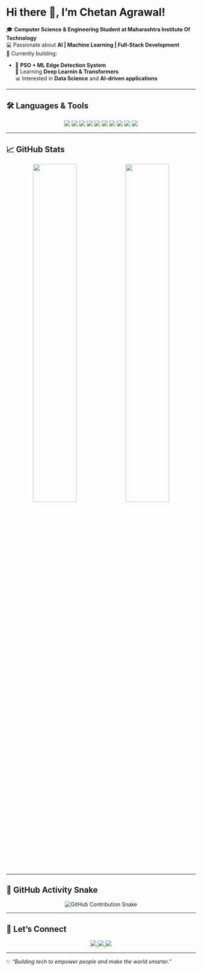 # Hi there 👋, I’m Chetan Agrawal!  

🎓 **Computer Science & Engineering Student at Maharashtra Institute Of Technology**  
💻 Passionate about **AI | Machine Learning | Full-Stack Development**  
🚀 Currently building:  
- 🖤 **PSO + ML Edge Detection System**  
🌱 Learning **Deep Learnin & Transformers**  
📊 Interested in **Data Science** and **AI-driven applications**  

---

## 🛠 Languages & Tools  

<p align="center">
  <img src="https://img.shields.io/badge/Python-3776AB?style=for-the-badge&logo=python&logoColor=white" />
  <img src="https://img.shields.io/badge/Streamlit-FF4B4B?style=for-the-badge&logo=streamlit&logoColor=white" />
  <img src="https://img.shields.io/badge/FastAPI-009688?style=for-the-badge&logo=fastapi&logoColor=white" />
  <img src="https://img.shields.io/badge/Java-007396?style=for-the-badge&logo=java&logoColor=white" />
  <img src="https://img.shields.io/badge/JavaScript-F7DF1E?style=for-the-badge&logo=javascript&logoColor=black" />
  <img src="https://img.shields.io/badge/C-00599C?style=for-the-badge&logo=c&logoColor=white" />
  <img src="https://img.shields.io/badge/HTML5-E34F26?style=for-the-badge&logo=html5&logoColor=white" />
  <img src="https://img.shields.io/badge/CSS3-1572B6?style=for-the-badge&logo=css3&logoColor=white" />
  <img src="https://img.shields.io/badge/Git-F05032?style=for-the-badge&logo=git&logoColor=white" />
  <img src="https://img.shields.io/badge/VSCode-007ACC?style=for-the-badge&logo=visual-studio-code&logoColor=white" />
</p>  

---

## 📈 GitHub Stats  

<p align="center">
  <img src="https://github-readme-stats.vercel.app/api?username=Chetan-316&show_icons=true&theme=radical" width="48%" />
  <img src="https://github-readme-streak-stats.herokuapp.com/?user=Chetan-316&theme=radical" width="48%" />
</p>  

---

## 🐍 GitHub Activity Snake  

<p align="center">
  <img src="https://raw.githubusercontent.com/Chetan-316/Chetan-316/output/github-contribution-grid-snake.svg" alt="GitHub Contribution Snake" />
</p>  

---

## 🤝 Let’s Connect  

<p align="center">
  <a href="mailto:chetan316agrawal@gmail.com">
    <img src="https://img.shields.io/badge/Gmail-D14836?style=for-the-badge&logo=gmail&logoColor=white" />
  </a>
  <a href="https://www.linkedin.com/in/chetan-agrawal319/">
    <img src="https://img.shields.io/badge/LinkedIn-0077B5?style=for-the-badge&logo=linkedin&logoColor=white" />
  </a>
  <a href="https://github.com/Chetan-316">
    <img src="https://img.shields.io/badge/GitHub-181717?style=for-the-badge&logo=github&logoColor=white" />
  </a>
</p>  

---

✨ *“Building tech to empower people and make the world smarter.”*  
